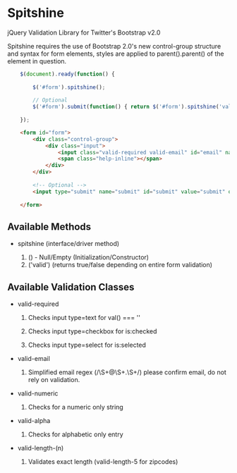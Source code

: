Spitshine
=========

jQuery Validation Library for Twitter&#39;s Bootstrap v2.0

Spitshine requires the use of Bootstrap 2.0's new control-group structure and syntax for form elements, styles are applied to parent().parent() of the element in question.

```javascript
	$(document).ready(function() {
					
		$('#form').spitshine();
		
		// Optional
		$('#form').submit(function() { return $('#form').spitshine('valid'); });
		
	});
```

```html
	<form id="form">
		<div class="control-group">
			<div class="input">
				<input class="valid-required valid-email" id="email" name="email" type="text" />
				<span class="help-inline"></span>
			</div>
		</div>
		
		<!-- Optional -->
		<input type="submit" name="submit" id="submit" value="submit" onsubmit="return $('#form').spitshine('valid');" />
		
	</form>	
```

Available Methods
-------------------------

* spitshine (interface/driver method)

	1) () - Null/Empty (Initialization/Constructor)
	2) ('valid') (returns true/false depending on entire form validation)

Available Validation Classes
-------------------------

* valid-required

	1) Checks input type=text for val() === ''
	
	2) Checks input type=checkbox for is:checked
	
	3) Checks input type=select for is:selected
	
* valid-email

	1) Simplified email regex (/\S+@\S+\.\S+/) please confirm email, do not rely on validation.
	
* valid-numeric

	1) Checks for a numeric only string 
	
* valid-alpha

	1) Checks for alphabetic only entry

* valid-length-(n)

	1) Validates exact length (valid-length-5 for zipcodes)